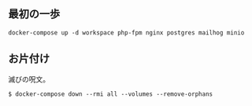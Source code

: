 ## 最初の一歩

```
docker-compose up -d workspace php-fpm nginx postgres mailhog minio
```

## お片付け

滅びの呪文。

```
$ docker-compose down --rmi all --volumes --remove-orphans
```
